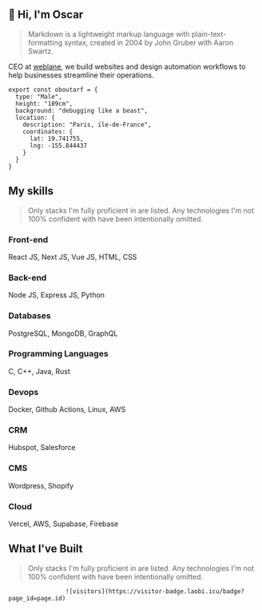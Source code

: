 ## 👋 Hi, I'm Oscar
> Markdown is a lightweight markup language with plain-text-formatting syntax, created in 2004 by John Gruber with Aaron Swartz.

CEO at [weblane](https://markdownlivepreview.com/), we build websites and design automation workflows to help businesses streamline their operations.

```
export const oboutarf = {
  type: "Male",
  height: "189cm",
  background: "debugging like a beast", 
  location: {
    description: "Paris, ïle-de-France",
    coordinates: {
      lat: 19.741755,
      lng: -155.844437
    }
  }
}
```

## My skills
> Only stacks I'm fully proficient in are listed. Any technologies I'm not 100% confident with have been intentionally omitted.

### Front-end

React JS, Next JS, Vue JS, HTML, CSS  

### Back-end

Node JS, Express JS, Python

### Databases

PostgreSQL, MongoDB, GraphQL

### Programming Languages

C, C++, Java, Rust

### Devops

Docker, Github Actions, Linux, AWS

### CRM

Hubspot, Salesforce

### CMS

Wordpress, Shopify

### Cloud

Vercel, AWS, Supabase, Firebase

## What I've Built
> Only stacks I'm fully proficient in are listed. Any technologies I'm not 100% confident with have been intentionally omitted.



                    ![visitors](https://visitor-badge.laobi.icu/badge?page_id=page.id)










